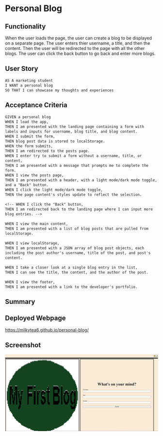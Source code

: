 # Personal Blog

## Functionality 
When the user loads the page, the user can create a blog to be displayed on a separate page. The user enters thier username, a title, and then the content. Then the user will be redirected to the page with all the other blogs. The user can click the back button to go back and enter more blogs.
## User Story
```
AS A marketing student
I WANT a personal blog
SO THAT I can showcase my thoughts and experiences
```
## Acceptance Criteria
```
GIVEN a personal blog
WHEN I load the app,
THEN I am presented with the landing page containing a form with labels and inputs for username, blog title, and blog content.
WHEN I submit the form,
THEN blog post data is stored to localStorage.
WHEN the form submits,
THEN I am redirected to the posts page.
WHEN I enter try to submit a form without a username, title, or content,
THEN I am presented with a message that prompts me to complete the form.
WHEN I view the posts page,
THEN I am presented with a header, with a light mode/dark mode toggle, and a "Back" button.
WHEN I click the light mode/dark mode toggle,
THEN the page content's styles update to reflect the selection.

<!-- WHEN I click the "Back" button,
THEN I am redirected back to the landing page where I can input more blog entries. -->

WHEN I view the main content,
THEN I am presented with a list of blog posts that are pulled from localStorage.

WHEN I view localStorage,
THEN I am presented with a JSON array of blog post objects, each including the post author's username, title of the post, and post's content.

WHEN I take a closer look at a single blog entry in the list,
THEN I can see the title, the content, and the author of the post.

WHEN I view the footer,
THEN I am presented with a link to the developer's portfolio.
```
## Summary

## Deployed Webpage
https://milkytea6.github.io/personal-blog/
## Screenshot
!['Screenshot of deployed website'](./assets/images/my-first-blog-screenshot.png)